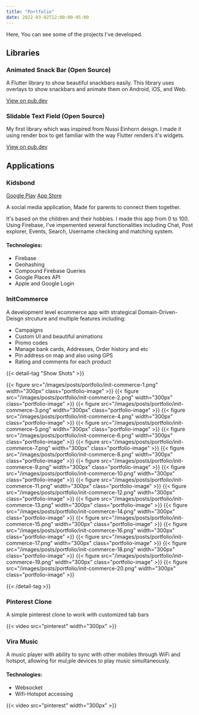 ```yaml
---
title: "Portfolio"
date: 2022-03-02T12:00:00-05:00
---
```


Here, You can see some of the projects I've developed.

## Libraries
### Animated Snack Bar (Open Source)

A Flutter library to show beautiful snackbars easily.
This library uses overlays to show snackbars and animate them on Android, iOS, and Web.

[View on pub.dev](https://pub.dev/packages/animated_snack_bar)

### Slidable Text Field (Open Source)

My first library which was inspired from Nussi Einhorn deisgn.
I made it using render box to get familiar with the way Flutter renders it's widgets.

[View on pub.dev](https://pub.dev/packages/slidable_text_field)

## Applications

### Kidsbond

[Google Play](https://play.google.com/store/apps/details?id=com.socialbasedeeplink.kidsbond&hl=en&gl=US)
[App Store](https://apps.apple.com/us/app/kidsbond/id1589599791)

A social media application, Made for parents to connect them together.

It's based on the children and their hobbies.
I made this app from 0 to 100. Using Firebase, I've impemented several functionalities
including Chat, Post explorer, Events, Search, Username checking and matching system.

#### Technologies:

- Firebase
- Geohashing
- Compound Firebase Queries
- Google Places API
- Apple and Google Login


### InitCommerce

A development level ecommerce app with strategical Domain-Driven-Deisgn strcuture and multiple features including:

- Campaigns
- Custom UI and beautiful animations
- Promo codes
- Manage bank cards, Addresses, Order history and etc
- Pin address on map and also using GPS
- Rating and comments for each product


{{< detail-tag "Show Shots" >}}

{{< figure src="/images/posts/portfolio/init-commerce-1.png" width="300px" class="portfolio-image" >}}
{{< figure src="/images/posts/portfolio/init-commerce-2.png" width="300px" class="portfolio-image" >}}
{{< figure src="/images/posts/portfolio/init-commerce-3.png" width="300px" class="portfolio-image" >}}
{{< figure src="/images/posts/portfolio/init-commerce-4.png" width="300px" class="portfolio-image" >}}
{{< figure src="/images/posts/portfolio/init-commerce-5.png" width="300px" class="portfolio-image" >}}
{{< figure src="/images/posts/portfolio/init-commerce-6.png" width="300px" class="portfolio-image" >}}
{{< figure src="/images/posts/portfolio/init-commerce-7.png" width="300px" class="portfolio-image" >}}
{{< figure src="/images/posts/portfolio/init-commerce-8.png" width="300px" class="portfolio-image" >}}
{{< figure src="/images/posts/portfolio/init-commerce-9.png" width="300px" class="portfolio-image" >}}
{{< figure src="/images/posts/portfolio/init-commerce-10.png" width="300px" class="portfolio-image" >}}
{{< figure src="/images/posts/portfolio/init-commerce-11.png" width="300px" class="portfolio-image" >}}
{{< figure src="/images/posts/portfolio/init-commerce-12.png" width="300px" class="portfolio-image" >}}
{{< figure src="/images/posts/portfolio/init-commerce-13.png" width="300px" class="portfolio-image" >}}
{{< figure src="/images/posts/portfolio/init-commerce-14.png" width="300px" class="portfolio-image" >}}
{{< figure src="/images/posts/portfolio/init-commerce-15.png" width="300px" class="portfolio-image" >}}
{{< figure src="/images/posts/portfolio/init-commerce-16.png" width="300px" class="portfolio-image" >}}
{{< figure src="/images/posts/portfolio/init-commerce-17.png" width="300px" class="portfolio-image" >}}
{{< figure src="/images/posts/portfolio/init-commerce-18.png" width="300px" class="portfolio-image" >}}
{{< figure src="/images/posts/portfolio/init-commerce-19.png" width="300px" class="portfolio-image" >}}
{{< figure src="/images/posts/portfolio/init-commerce-20.png" width="300px" class="portfolio-image" >}}

{{< /detail-tag >}}

### Pinterest Clone

A simple pinterest clone to work with customized tab bars

{{< video src="pinterest" width="300px" >}}



### Vira Music

A music player with ability to sync with other mobiles through WiFi and hotspot,
allowing for mul;ple devices to play music simultaneously.

#### Technologies:

- Websocket
- Wifi-Hotspot accessing

{{< video src="pinterest" width="300px" >}}
